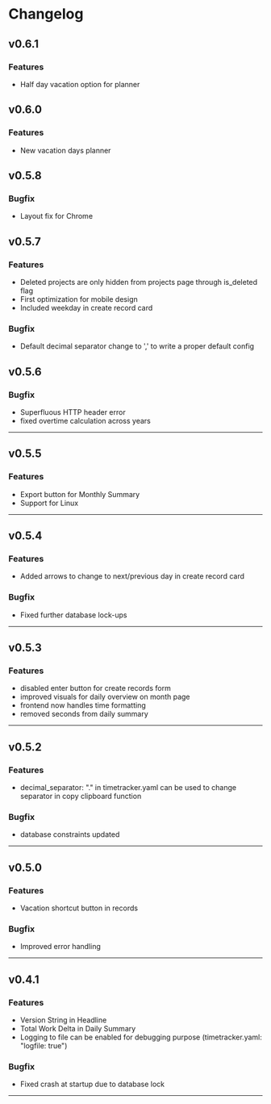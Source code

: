 # Changelog

## v0.6.1

### Features

- Half day vacation option for planner

## v0.6.0

### Features

- New vacation days planner

## v0.5.8

### Bugfix

- Layout fix for Chrome

## v0.5.7

### Features

- Deleted projects are only hidden from projects page through is_deleted flag
- First optimization for mobile design
- Included weekday in create record card

### Bugfix

- Default decimal separator change to ',' to write a proper default config

## v0.5.6

### Bugfix

- Superfluous HTTP header error
- fixed overtime calculation across years

---

## v0.5.5

### Features

- Export button for Monthly Summary
- Support for Linux

---

## v0.5.4

### Features

- Added arrows to change to next/previous day in create record card

### Bugfix

- Fixed further database lock-ups

---

## v0.5.3

### Features

- disabled enter button for create records form
- improved visuals for daily overview on month page
- frontend now handles time formatting
- removed seconds from daily summary

---

## v0.5.2

### Features

- decimal_separator: "." in timetracker.yaml can be used to change separator in copy clipboard function

### Bugfix

- database constraints updated

---

## v0.5.0

### Features

- Vacation shortcut button in records

### Bugfix

- Improved error handling

---

## v0.4.1

### Features

- Version String in Headline
- Total Work Delta in Daily Summary
- Logging to file can be enabled for debugging purpose (timetracker.yaml: "logfile: true")

### Bugfix

- Fixed crash at startup due to database lock

---
